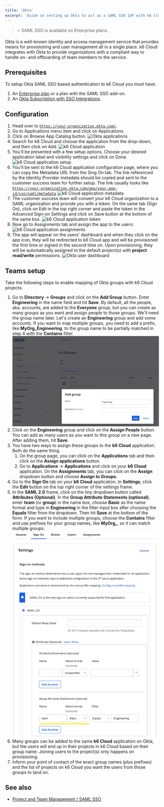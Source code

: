 ```yaml
---
title: 'Okta'
excerpt: 'Guide on setting up Okta to act as a SAML SSO IdP with k6 Cloud'
---
```


> ⭐️ SAML SSO is available on Enterprise plans.

Okta is a well-known identity and access management service that provides means for provisioning and user management all in a single place. k6 Cloud integrates with Okta to provide organizations with a compliant way to handle on- and offboarding of team members to the service.

## Prerequisites

To setup Okta SAML SSO based authentication to k6 Cloud you must have:

1. An [Enterprise plan](https://k6.io/pricing) or a plan with the SAML SSO add-on.
2. An [Okta Subscription with SSO Integrations](https://www.okta.com/pricing/).

## Configuration

1. Head over to [`https://your-organization.okta.com/`](https://your-organization.okta.com/).
2. Go to Applications menu item and click on Applications.
3. Click on Browse App Catalog button.
![Okta applications](images/02-Okta/okta-apps.png)
4. Search for k6 Cloud and choose the application from the drop-down, and then click on Add.
![k6 Cloud application](images/02-Okta/okta-k6-cloud-app.png)
5. You'll be presented with a few setup options. Choose your desired application label and visibility settings and click on Done.
![k6 Cloud application setup](images/02-Okta/okta-k6-cloud-app-setup.png)
6. You'll be sent to the k6 Cloud application configuration page, where you can copy the Metadata URL from the Sing On tab. The link referenced by the Identity Provider metadata should be copied and sent to the customer success team for further setup. The link usually looks like
[`https://your-organization.okta.com/app/your-app-id/sso/saml/metadata`](https://your-organization.okta.com/app/your-app-id/sso/saml/metadata)
![k6 Cloud application metadata](images/02-Okta/okta-k6-cloud-app-metadata-url.png)
7. The customer success team will convert your k6 Cloud organization to a SAML organization and provide you with a token. On the same tab (Sign On), click on Edit in the top right corner and paste the token in the Advanced Sign-on Settings and click on Save button at the bottom of the same box.
![k6 Cloud application token](images/02-Okta/okta-k6-cloud-app-token.png)
8. Now go to Assignments tab and assign the app to the users:
![k6 Cloud application assignments](images/02-Okta/okta-k6-cloud-app-assignments.png)
9. The app will appear on the users' dashboard and when they click on the app icon, they will be redirected to k6 Cloud app and will be provisioned the first time or signed in the second time on. Upon provisioning, they will be automatically assigned to the default project(s) with **project read/write** permissions.
![Okta user dashboard](images/02-Okta/okta-user-dashboard.png)

## Teams setup

Take the following steps to enable mapping of Okta groups with k6 Cloud projects:

1. Go to **Directory** -> **Groups** and click on the **Add Group** button. Enter **Engineering** in the name field and hit **Save**.
By default, all the people, aka. accounts, are added to the **Everyone** group, but you can create as many groups as you want and assign people to those groups. We'll need the group name later. Let's create an **Engineering** group and add some accounts. If you want to map multiple groups, you need to add a prefix, like **MyOrg_Engineering**, to the group name to be partially matched in step 4 with the **Contains** filter.
    ![Okta add group](images/02-Okta/okta-add-group.png)
2. Click on the **Engineering** group and click on the **Assign People** button. You can add as many users as you want to this group on a new page. After adding them, hit **Save**.
3. You have two ways to assign these groups to the **k6 Cloud** application. Both do the same thing.
   1. On the group page, you can click on the **Applications** tab and then click on the **Assign applications** button.
   2. Go to **Applications** -> **Applications** and click on your **k6 Cloud** application. On the **Assignments** tab, you can click on the **Assign** dropdown button and choose **Assign to Groups**.
4. Go to the **Sign On** tab on your **k6 Cloud** application. In **Settings**, click the **Edit** button on the top right corner of the settings frame.
5. In the **SAML 2.0** frame, click on the tiny dropdown button called **Attributes (Optional)**. In the **Group Attribute Statements (optional)**, enter **team** (or **group**) in the name box, choose **Basic** as the name format and type in **Engineering** in the filter input box after choosing the **Equals** filter from the dropdown. Then hit **Save** at the bottom of the form. If you want to include multiple groups, choose the **Contains** filter and use prefixes for your group names, like **MyOrg_**, so it can match multiple groups.
    ![Okta team setup](images/02-Okta/okta-team.png)
6. Many groups can be added to the same **k6 Cloud** application on Okta, but the users will end up in their projects in k6 Cloud based on their group name. Joining users to the project(s) only happens on provisioning.
7. Inform your point of contact of the exact group names (plus prefixes) and the list of projects on k6 Cloud you want the users from those groups to land on.

## See also

- [Project and Team Management / SAML SSO](/cloud/project-and-team-management/saml-sso/)